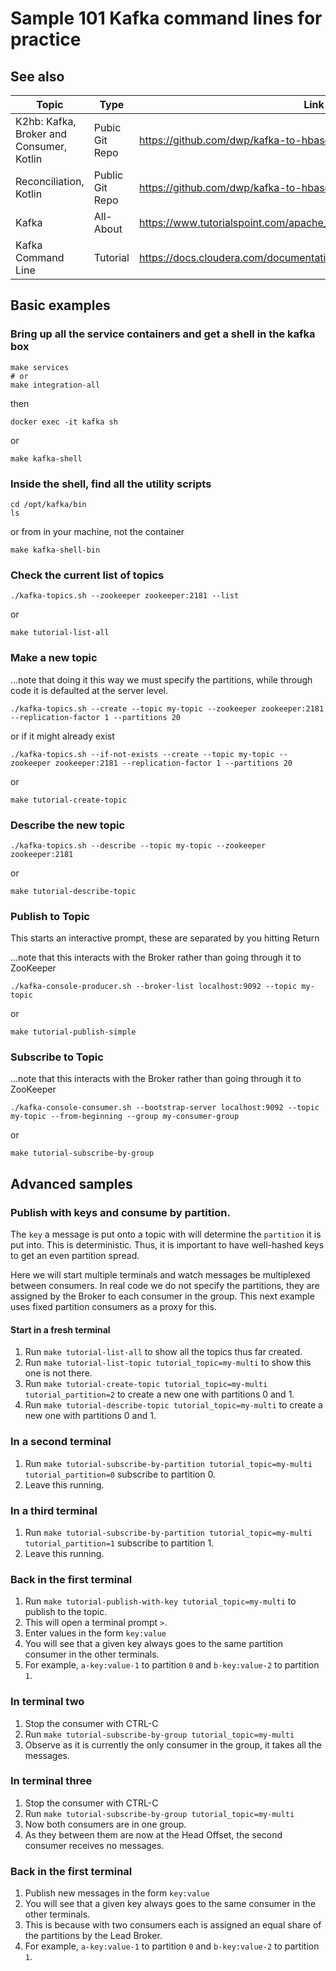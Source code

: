# Sample 101 Kafka command lines for practice

## See also

| **Topic** | **Type** | **Link to Document** |
| --------- | -------- | -------------------- |
| K2hb: Kafka, Broker and Consumer, Kotlin | Pubic Git Repo | https://github.com/dwp/kafka-to-hbase.git  | 
| Reconciliation, Kotlin | Public Git Repo | https://github.com/dwp/kafka-to-hbase-reconciliation.git  | 
| Kafka | All-About | https://www.tutorialspoint.com/apache_kafka/apache_kafka_fundamentals.htm  | 
| Kafka Command Line | Tutorial | https://docs.cloudera.com/documentation/kafka/latest/topics/kafka_command_line.html  | 

## Basic examples

### Bring up all the service containers and get a shell in the kafka box

   ```shell script
   make services
   # or
   make integration-all
   ```

then 

   ```shell script
   docker exec -it kafka sh
   ```
or
   ```shell script
   make kafka-shell
   ```

### Inside the shell, find all the utility scripts

   ```shell script
   cd /opt/kafka/bin
   ls
   ```

or from in your machine, not the container
   ```shell script
   make kafka-shell-bin
   ```

### Check the current list of topics

   ```shell script
   ./kafka-topics.sh --zookeeper zookeeper:2181 --list
   ```
or
   ```shell script
   make tutorial-list-all
   ```

### Make a new topic

...note that doing it this way we must specify the partitions, while through code it is defaulted at the server level.

   ```shell script
   ./kafka-topics.sh --create --topic my-topic --zookeeper zookeeper:2181 --replication-factor 1 --partitions 20
   ```

or if it might already exist

   ```shell script
   ./kafka-topics.sh --if-not-exists --create --topic my-topic --zookeeper zookeeper:2181 --replication-factor 1 --partitions 20
   ```
or
   ```shell script
   make tutorial-create-topic
   ```

### Describe the new topic

   ```shell script
   ./kafka-topics.sh --describe --topic my-topic --zookeeper zookeeper:2181
   ```
or
   ```shell script
   make tutorial-describe-topic
   ```

### Publish to Topic 

This starts an interactive prompt, these are separated by you hitting Return

...note that this interacts with the Broker rather than going through it to ZooKeeper

   ```shell script
   ./kafka-console-producer.sh --broker-list localhost:9092 --topic my-topic
   ```
or
   ```shell script
   make tutorial-publish-simple
   ```

### Subscribe to Topic

...note that this interacts with the Broker rather than going through it to ZooKeeper

   ```shell script
   ./kafka-console-consumer.sh --bootstrap-server localhost:9092 --topic my-topic --from-beginning --group my-consumer-group
   ```
or
   ```shell script
   make tutorial-subscribe-by-group
   ```


## Advanced samples

### Publish with keys and consume by partition.

The `key` a message is put onto a topic with will determine the `partition` it is put into. This is deterministic. 
Thus, it is important to have well-hashed keys to get an even partition spread.

Here we will start multiple terminals and watch messages be multiplexed between consumers. 
In real code we do not specify the partitions, they are assigned by the Broker to each consumer in the group.
This next example uses fixed partition consumers as a proxy for this.

#### Start in a fresh terminal

1. Run `make tutorial-list-all` to show all the topics thus far created.
1. Run `make tutorial-list-topic tutorial_topic=my-multi` to show this one is not there.
1. Run `make tutorial-create-topic tutorial_topic=my-multi tutorial_partition=2` to create a new one with partitions 0 and 1.
1. Run `make tutorial-describe-topic tutorial_topic=my-multi` to create a new one with partitions 0 and 1.

### In a second terminal

1. Run `make tutorial-subscribe-by-partition tutorial_topic=my-multi tutorial_partition=0` subscribe to partition 0.
1. Leave this running.

### In a third terminal

1. Run `make tutorial-subscribe-by-partition tutorial_topic=my-multi tutorial_partition=1` subscribe to partition 1.
1. Leave this running.

### Back in the first terminal

1. Run `make tutorial-publish-with-key tutorial_topic=my-multi` to publish to the topic.
1. This will open a terminal prompt `>`.
1. Enter values in the form `key:value`
1. You will see that a given key always goes to the same partition consumer in the other terminals.
1. For example, `a-key:value-1` to partition `0` and `b-key:value-2` to partition `1`.

### In terminal two

1. Stop the consumer with CTRL-C
1. Run `make tutorial-subscribe-by-group tutorial_topic=my-multi`
1. Observe as it is currently the only consumer in the group, it takes all the messages.

### In terminal three

1. Stop the consumer with CTRL-C
1. Run `make tutorial-subscribe-by-group tutorial_topic=my-multi`
1. Now both consumers are in one group.
1. As they between them are now at the Head Offset, the second consumer receives no messages.

### Back in the first terminal

1. Publish new messages in the form `key:value`
1. You will see that a given key always goes to the same consumer in the other terminals.
1. This is because with two consumers each is assigned an equal share of the partitions by the Lead Broker.
1. For example, `a-key:value-1` to partition `0` and `b-key:value-2` to partition `1`.
